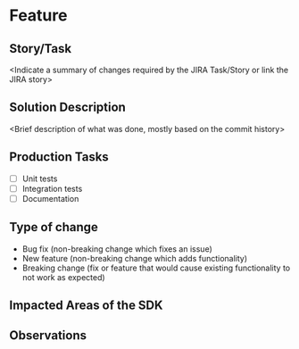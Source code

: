 # Feature 

## Story/Task <include JIRA task number and link>

<Indicate a summary of changes required by the JIRA Task/Story or link the JIRA story>

## Solution Description

<Brief description of what was done, mostly based on the commit history>

## Production Tasks
- [ ] Unit tests
- [ ] Integration tests
- [ ] Documentation

## Type of change 
<Please delete options that are not relevant>

- Bug fix (non-breaking change which fixes an issue)
- New feature (non-breaking change which adds functionality)
- Breaking change (fix or feature that would cause existing functionality to not work as expected)

## Impacted Areas of the SDK

<List general components of the application that this PR will affect>

## Observations
<insert relevant notes or observations>

